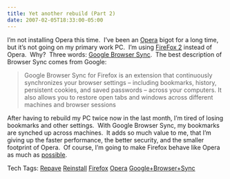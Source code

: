 ```yaml
---
title: Yet another rebuild (Part 2)
date: 2007-02-05T18:33:00-05:00
---
```

I&#8217;m not installing Opera this time.  I&#8217;ve been an [Opera](http://www.opera.com/) bigot for a long time, but it&#8217;s not going on my primary work PC.  I&#8217;m using [FireFox 2](http://en-us.www.mozilla.com/en-US/firefox/central/) instead of Opera.  Why?  Three words: [Google Browser Sync](http://www.google.com/tools/firefox/browsersync/).  The best description of Browser Sync comes from Google:

> Google Browser Sync for Firefox is an extension that continuously synchronizes your browser settings – including bookmarks, history, persistent cookies, and saved passwords – across your computers. It also allows you to restore open tabs and windows across different machines and browser sessions

After having to rebuild my PC twice now in the last month, I&#8217;m tired of losing bookmarks and other settings.  With Google Browser Sync, my bookmarks are synched up across machines.  It adds so much value to me, that I&#8217;m giving up the faster performance, the better security, and the smaller footprint of Opera.  Of course, I&#8217;m going to make Firefox behave like Opera as much as [possible](http://firefox.exxile.net/aios/).

<div>
  Tech Tags: <a href="http://technorati.com/tag/Repave" rel="tag">Repave</a> <a href="http://technorati.com/tag/Reinstall" rel="tag">Reinstall</a> <a href="http://technorati.com/tag/Firefox" rel="tag">Firefox</a> <a href="http://technorati.com/tag/Opera" rel="tag">Opera</a> <a href="http://technorati.com/tag/Google+Browser+Sync" rel="tag">Google+Browser+Sync</a>
</div>
